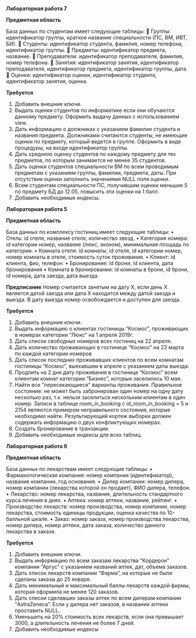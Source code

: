 **Лабораторная работа 7**

**Предметная область**

База данных по студентам имеет следующие таблицы:
 Группы: идентификатор группы, краткое название специальности (ПС, ВМ, ИВТ,
БИ).
 Студенты: идентификатор студента, фамилия, номер телефона, идентификатор
группы.
 Предметы: идентификатор предмета, название.
 Преподаватели: идентификатор преподавателя, фамилия, номер телефона.
 Занятия: идентификатор занятия, идентификатор преподавателя, идентификатор
предмета, идентификатор группы, дата.
 Оценки: идентификатор оценки, идентификатор студента, идентификатор
занятия, оценка.

**Требуется**
1. Добавить внешние ключи.
2. Выдать оценки студентов по информатике если они обучаются данному
предмету. Оформить выдачу данных с использованием view.
3. Дать информацию о должниках с указанием фамилии студента и названия
предмета. Должниками считаются студенты, не имеющие оценки по предмету,
который ведется в группе. Оформить в виде процедуры, на входе
идентификатор группы.
4. Дать среднюю оценку студентов по каждому предмету для тех предметов, по
которым занимается не менее 35 студентов.
5. Дать оценки студентов специальности ВМ по всем проводимым предметам с
указанием группы, фамилии, предмета, даты. При отсутствии оценки заполнить
значениями NULL поля оценки.
6. Всем студентам специальности ПС, получившим оценки меньшие 5 по предмету
БД до 12.05, повысить эти оценки на 1 балл.
7. Добавить необходимые индексы.

**Лабораторная работа 5**

**Предметная область**

База данных по комплексу гостиниц имеет следующие таблицы:
• Отель: id отеля, название отеля, количество звезд.
• Категория номера: id категории номер, название (люкс, эконом), минимальная 
площадь по категории.
• Комната отеля: id комнаты, id отеля, id категории номер, номер комнаты в отеле, 
стоимость суток проживания.
• Клиент: id клиента, фио, телефон.
• Бронирование: id брони, id клиента, дата бронирования
• Комната в бронировании: id комнаты в брони, id брони, id номера, дата заезда, 
дата выезда.

**Предписание**
Номер считается занятым на дату Х, если день Х является датой заезда или дата Х
находится между датой заезда и выезда. В дату выезда номер освобождается и 
доступен для заезда.

**Требуется**
1. Добавить внешние ключи.
2. Выдать информацию о клиентах гостиницы “Космос”, проживающих в номерах 
категории “Люкс” на 1 апреля 2019г.
3. Дать список свободных номеров всех гостиниц на 22 апреля.
4. Дать количество проживающих в гостинице “Космос” на 23 марта по каждой 
категории номеров
5. Дать список последних проживавших клиентов по всем комнатам гостиницы 
“Космос”, выехавшим в апреле с указанием даты выезда. 
6. Продлить на 2 дня дату проживания в гостинице “Космос” всем клиентам 
комнат категории “Бизнес”, которые заселились 10 мая.
7. Найти все "пересекающиеся" варианты проживания. Правильное состояние: не 
может быть забронирован один номер на одну дату несколько раз, т.к. нельзя 
заселиться нескольким клиентам в один номер. Записи в таблице
room_in_booking с id_room_in_booking = 5 и 2154 являются примером 
неправильного состояния, которые необходимо найти. Результирующий кортеж 
выборки должен содержать информацию о двух конфликтующих номерах.
8. Создать бронирование в транзакции.
9. Добавить необходимые индексы для всех таблиц.


**Лабораторная работа 6**

**Предметная область**

База данных по лекарствам имеет следующие таблицы:
• Фармакологическая компания: номер компании (идентификатор), название 
компании, год основания. • Дилер компании: номер дилера, номер компании (лекарства которой он 
продает), ФИО дилера, телефон.
• Лекарство: номер лекарства, название, длительность стандартного курса 
лечения в днях.
• Аптека: номер аптеки, название, рейтинг. • Производство лекарств: номер производства, номер компании, номер 
лекарства, стоимость единицы продукции, оценка качества по 10-балльной 
шкале.
• Заказ: номер заказа, номер производства лекарства, номер дилера, номер 
аптеки, дата заказа, количество данного лекарства в заказе.

**Требуется**
1. Добавить внешние ключи.
2. Выдать информацию по всем заказам лекарства “Кордерон” компании “Аргус” с 
указанием названий аптек, дат, объема заказов.
3. Дать список лекарств компании “Фарма”, на которые не были сделаны заказы 
до 25 января.
4. Дать минимальный и максимальный баллы лекарств каждой фирмы, которая 
оформила не менее 120 заказов.
5. Дать списки сделавших заказы аптек по всем дилерам компании “AstraZeneca”. 
Если у дилера нет заказов, в названии аптеки проставить NULL.
6. Уменьшить на 20% стоимость всех лекарств, если она превышает 3000, а 
длительность лечения не более 7 дней.
7. Добавить необходимые индексы
